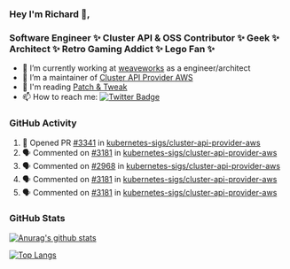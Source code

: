### Hey I'm Richard 👋, 

<h3 align="left">Software Engineer ✨ Cluster API & OSS Contributor ✨ Geek ✨ Architect ✨ Retro Gaming Addict ✨ Lego Fan ✨</h3>

- 🔭 I’m currently working at [weaveworks](https://github.com/weaveworks) as a engineer/architect
- 👯 I’m a maintainer of [Cluster API Provider AWS](https://github.com/kubernetes-sigs/cluster-api-provider-aws)
- 💬 I'm reading [Patch & Tweak](https://bjooks.com/products/patch-tweak-exploring-modular-synthesis)
- 📫 How to reach me: [![Twitter Badge](https://img.shields.io/badge/-@fruit_case-00acee?style=flat&logo=Twitter&logoColor=white)](https://twitter.com/intent/follow?screen_name=fruit_case "Follow on Twitter")

### GitHub Activity 

<!--START_SECTION:activity-->
1. 💪 Opened PR [#3341](https://github.com/kubernetes-sigs/cluster-api-provider-aws/pull/3341) in [kubernetes-sigs/cluster-api-provider-aws](https://github.com/kubernetes-sigs/cluster-api-provider-aws)
2. 🗣 Commented on [#3181](https://github.com/kubernetes-sigs/cluster-api-provider-aws/issues/3181) in [kubernetes-sigs/cluster-api-provider-aws](https://github.com/kubernetes-sigs/cluster-api-provider-aws)
3. 🗣 Commented on [#2968](https://github.com/kubernetes-sigs/cluster-api-provider-aws/issues/2968) in [kubernetes-sigs/cluster-api-provider-aws](https://github.com/kubernetes-sigs/cluster-api-provider-aws)
4. 🗣 Commented on [#3181](https://github.com/kubernetes-sigs/cluster-api-provider-aws/issues/3181) in [kubernetes-sigs/cluster-api-provider-aws](https://github.com/kubernetes-sigs/cluster-api-provider-aws)
5. 🗣 Commented on [#3181](https://github.com/kubernetes-sigs/cluster-api-provider-aws/issues/3181) in [kubernetes-sigs/cluster-api-provider-aws](https://github.com/kubernetes-sigs/cluster-api-provider-aws)
<!--END_SECTION:activity-->

### GitHub Stats

[![Anurag's github stats](https://github-readme-stats.vercel.app/api?username=richardcase&count_private=true&show_icons=true)](https://github.com/anuraghazra/github-readme-stats)

[![Top Langs](https://github-readme-stats.vercel.app/api/top-langs/?username=richardcase&hide=html&layout=compact)](https://github.com/anuraghazra/github-readme-stats)
